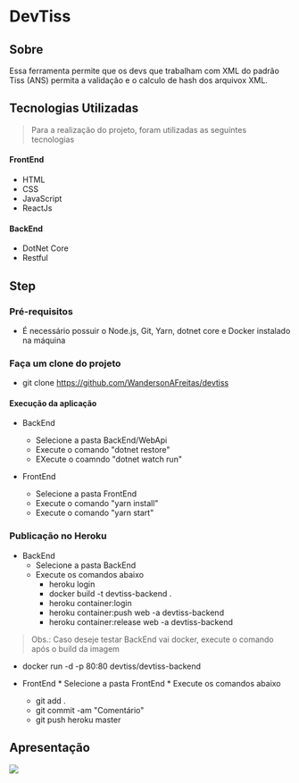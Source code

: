 # DevTiss

## Sobre
Essa ferramenta permite que os devs que trabalham com XML do padrão Tiss (ANS) permita a validação e o calculo de hash dos arquivox XML.

## Tecnologias Utilizadas
> Para a realização do projeto, foram utilizadas as seguintes tecnologias

<h4>FrontEnd</h4>
<ul>
  <li>HTML</li>
  <li>CSS</li>
  <li>JavaScript</li>
  <li>ReactJs</li>
</ul>

<h4>BackEnd</h4>
<ul>
  <li>DotNet Core</li>
  <li>Restful</li>
</ul>

## Step
 
### Pré-requisitos
* É necessário possuir o Node.js, Git, Yarn, dotnet core e Docker instalado na máquina

### Faça um clone do projeto
* git clone https://github.com/WandersonAFreitas/devtiss

#### Execução da aplicação

  * BackEnd
    * Selecione a pasta BackEnd/WebApi
    * Execute o comando "dotnet restore"
    * EXecute o coamndo "dotnet watch run"
    
  * FrontEnd
    * Selecione a pasta FrontEnd
    * Execute o comando "yarn install"
    * Execute o comando "yarn start"

### Publicação no Heroku

  * BackEnd
    * Selecione a pasta BackEnd
    * Execute os comandos abaixo 
      * heroku login
      * docker build -t devtiss-backend .
      * heroku container:login
      * heroku container:push web -a devtiss-backend
      * heroku container:release web -a devtiss-backend
      
> Obs.: Caso deseje testar BackEnd vai docker, execute o comando após o build da imagem
  * docker run -d -p 80:80 devtiss/devtiss-backend
    
   * FrontEnd
    * Selecione a pasta FrontEnd
    * Execute os comandos abaixo
      * git add .
      * git commit -am "Comentário"
      * git push heroku master
 
## Apresentação
 <img src="https://user-images.githubusercontent.com/14041111/83968224-088d5280-a89e-11ea-860e-7e95770985c4.gif">
